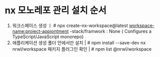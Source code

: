 
# nx 모노레포 관리 설치 순서
  1) 워크스페이스 생성 ㅣ # npx create-nx-workspace@latest <workspace-name:project-appiontment>
                         -stack/framwork : None ( Configures a TypeScript/JavaScript monorepo)
  2) 애플리케이션 생성 
     폴더 안에서만 설치 |  # npm install --save-dev nx
     nrwl/workspace 패키지 플러그인 확인 | # npm list @nrwl/workspace 
#  



